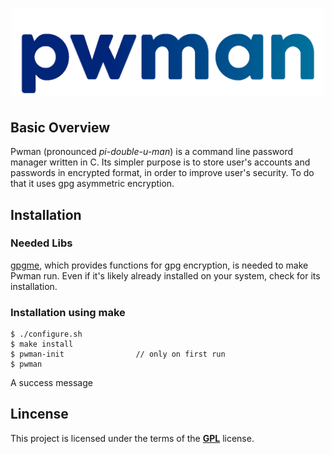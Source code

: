 <h1 align="center">
    <img width="500" alt="PWM4N" src="https://github.com/some0necoding/pwman/blob/main/.github/pwman_logo.png">
</h1>

<!-- links and badges here -->

## Basic Overview

Pwman (pronounced *pi-double-u-man*) is a command line password manager written in C. Its simpler purpose is 
to store user's accounts and passwords in encrypted format, in order to improve user's security. To do that it 
uses gpg asymmetric encryption.

## Installation

### Needed Libs


[gpgme](https://gnupg.org/software/gpgme/index.html), which provides functions for gpg encryption, is needed 
to make Pwman run. Even if it's likely already installed on your system, check for its installation.

### Installation using make

```
$ ./configure.sh
$ make install
$ pwman-init                // only on first run
$ pwman
```

<p class="callout warning">A success message</p>

## Lincense

This project is licensed under the terms of the [**GPL**](https://github.com/some0necoding/pwman/blob/main/LICENSE.md) license.
